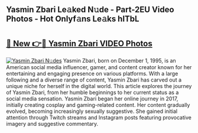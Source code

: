 ## Yasmin Zbari Le𝚊ked N𝚞de - Part-2EU Video Photos - Hot Onlyf𝚊ns Le𝚊ks hITbL

# <h2><a href="http://ab7801.deff.icu/?id=Yasmin+Zbari">🔗 New 👉🔴 Yasmin Zbari VIDEO Photos</a></h2>

[![Yasmin Zbari N𝚞des](https://i.imgur.com/rIISA9y.gif)](http://ab7801.deff.icu/?id=Yasmin+Zbari)
Yasmin Zbari, born on December 1, 1995, is an American social media influencer, gamer, and content creator known for her entertaining and engaging presence on various platforms. With a large following and a diverse range of content, Yasmin Zbari has carved out a unique niche for herself in the digital world. This article explores the journey of Yasmin Zbari, from her humble beginnings to her current status as a social media sensation. Yasmin Zbari began her online journey in 2017, initially creating cosplay and gaming-related content. Her content gradually evolved, becoming increasingly sexually suggestive. She gained initial attention through Twitch streams and Instagram posts featuring provocative imagery and suggestive commentary.
